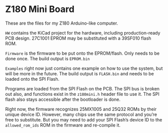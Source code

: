 # Z180 Mini Board

These are the files for my Z180 Arduino-like computer.

`HW` contains the KiCad project for the hardware, including production-ready PCB design. 27C1001 EPROM may be substituted with a 39SF010 flash ROM.

`Firmware` is the firmware to be put onto the EPROM/flash. Only needs to be done once. The build output is `EPROM.bin`

`Examples` right now just contains one example on how to use the system, but will be more in the future. The build output is `FLASH.bin` and needs to be loaded onto the SPI Flash.

Programs are loaded from the SPI Flash on the PCB. The SPI bus is broken out also, and functions exist in the `z180mini.h` header file to use it. The SPI flash also stays accessible after the bootloader is done.

Right now, the firmware recognizes 25MX1005 and 25Q32 ROMs by their unique device ID. However, many chips use the same protocol and you’re free to substitute. But you may need to add your SPI Flash’s device ID to the `allowed_rom_ids` ROM in the firmware and re-compile it.
